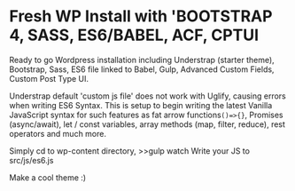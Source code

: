 # Fresh WP Install with 'BOOTSTRAP 4, SASS, ES6/BABEL, ACF, CPTUI


Ready to go Wordpress installation including Understrap (starter theme), Bootstrap, Sass, ES6 file linked to Babel, Gulp, Advanced Custom Fields, Custom Post Type UI.

Understrap default 'custom js file' does not work with Uglify, causing errors when writing ES6 Syntax. This is setup to begin writing the latest Vanilla JavaScript syntax for such features as fat arrow functions`()=>{}`, Promises (async/await), let / const variables, array methods (map, filter, reduce), rest operators and much more.

Simply cd to wp-content directory, >>gulp watch
Write your JS to src/js/es6.js

Make a cool theme :)
